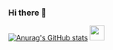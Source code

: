 ### Hi there 👋
[![Anurag's GitHub stats](https://github-readme-stats.vercel.app/api?username=nyplex)](https://github.com/anuraghazra/github-readme-stats)
<img src="https://raw.githubusercontent.com/<OWNER>/<OWNER>/master/<GIF_NAME>.gif" width="30px">


<!--
**nyplex/nyplex** is a ✨ _special_ ✨ repository because its `README.md` (this file) appears on your GitHub profile.

Here are some ideas to get you started:

- 🔭 I’m currently working on ...
- 🌱 I’m currently learning ...
- 👯 I’m looking to collaborate on ...
- 🤔 I’m looking for help with ...
- 💬 Ask me about ...
- 📫 How to reach me: ...
- 😄 Pronouns: ...
- ⚡ Fun fact: ...
-->
